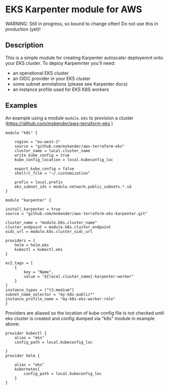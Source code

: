 # EKS Karpenter module for AWS

WARNING: Still in progress, so bound to change often! Do not use this in production (yet)!


## Description

This is a simple module for creating Karpenter autoscaler deployemnt onto your EKS cluster. 
To deploy Karpemnter you'll need:

- an operational EKS cluster
- an OIDC provider in your EKS cluster
- some subnet annotations (please see Karpenter docs)
- an instance profile used for EKS K8S workers

## Examples

An example using a module `module.k8s` to provision a cluster (https://github.com/mskender/aws-terraform-eks )
```
module "k8s" {
    
    region = "eu-west-1"
    source = "github.com/mskender/aws-terraform-eks"
    cluster_name = local.cluster_name
    write_kube_config = true
    kube_config_location = local.kubeconfig_loc

    export_kube_config = false
    shellrc_file = "~/.customization"

    prefix = local.prefix
    eks_subnet_ids = module.network.public_subnets.*.id
}

module "karpenter" {
    
install_karpenter = true
source = "github.com/mskender/aws-terraform-eks-karpenter.git"

cluster_name = "module.k8s.cluster_name"
cluster_endpoint = module.k8s.cluster_endpoint
oidc_url = module.k8s.cluster_oidc_url

providers = {
    helm = helm.eks
    kubectl = kubectl.eks
}

ec2_tags = [
    {
        key = "Name",
        value = "${local.cluster_name}-karpenter-worker"
    }
]
instance_types = ["t3.medium"]
subnet_name_selector = "my-k8s-public*"
instance_profile_name = "my-k8s-eks-worker-role"
}
```

Providers are aliased so the location of kube config file is not checked until eks cluster is created and config dumped via "k8s" module in example above:
```
provider kubectl {
    alias = "eks"
    config_path = local.kubeconfig_loc
    
}
provider helm {

    alias = "eks"
    kubernetes{
        config_path = local.kubeconfig_loc
    }
}
```




